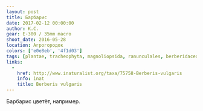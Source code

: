```yaml
---
layout: post
title: Барбарис
date: 2017-02-12 00:00:00
author: К.С.
gear: E-300 / 35mm macro
shoot_date: 2016-05-28
location: Агрогородок
colors: ['e0e8eb', '4f1d03']
tags: [plantae, tracheophyta, magnoliopsida, ranunculales, berberidaceae, berberis, berberis vulgaris]
links:
  -
    href: http://www.inaturalist.org/taxa/75758-Berberis-vulgaris
    info: inat
    title: Berberis vulgaris
---
```


Барбарис цветёт, например.
